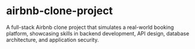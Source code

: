 # airbnb-clone-project
A full-stack Airbnb clone project that simulates a real-world booking platform, showcasing skills in backend development, API design, database architecture, and application security.
